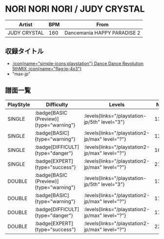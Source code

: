 # NORI NORI NORI / JUDY CRYSTAL

|Artist|BPM|From|
|------|---|----|
|JUDY CRYSTAL|160|Dancemania HAPPY PARADISE 2|

## 収録タイトル

- [:icon{name="simple-icons:playstation"} Dance Dance Revolution 5thMIX :icon{name="flag:jp-4x3"}](/playstation-jp/5th)
- "max-jp"

## 譜面一覧

|PlayStyle|Difficulty|Levels|Notes|Movie|
|---------|----------|------|-----|-----|
|SINGLE| :badge[BASIC (Preview)]{type="warning"}| :levels{links="/playstation-jp/5th" level="3"}|133/0||
|SINGLE| :badge[BASIC]{type="warning"}| :levels{links="/playstation2-jp/max" level="?"}|123/6||
|SINGLE| :badge[DIFFICULT]{type="danger"}| :levels{links="/playstation2-jp/max" level="?"}|165/3||
|SINGLE| :badge[EXPERT]{type="success"}| :levels{links="/playstation2-jp/max" level="?"}|215/16||
|DOUBLE| :badge[BASIC (Preview)]{type="warning"}| :levels{links="/playstation-jp/5th" level="3"}|137/0||
|DOUBLE| :badge[BASIC]{type="warning"}| :levels{links="/playstation2-jp/max" level="?"}|117/3||
|DOUBLE| :badge[DIFFICULT]{type="danger"}| :levels{links="/playstation2-jp/max" level="?"}|177/3||
|DOUBLE| :badge[EXPERT]{type="success"}| :levels{links="/playstation2-jp/max" level="?"}|222/18||
